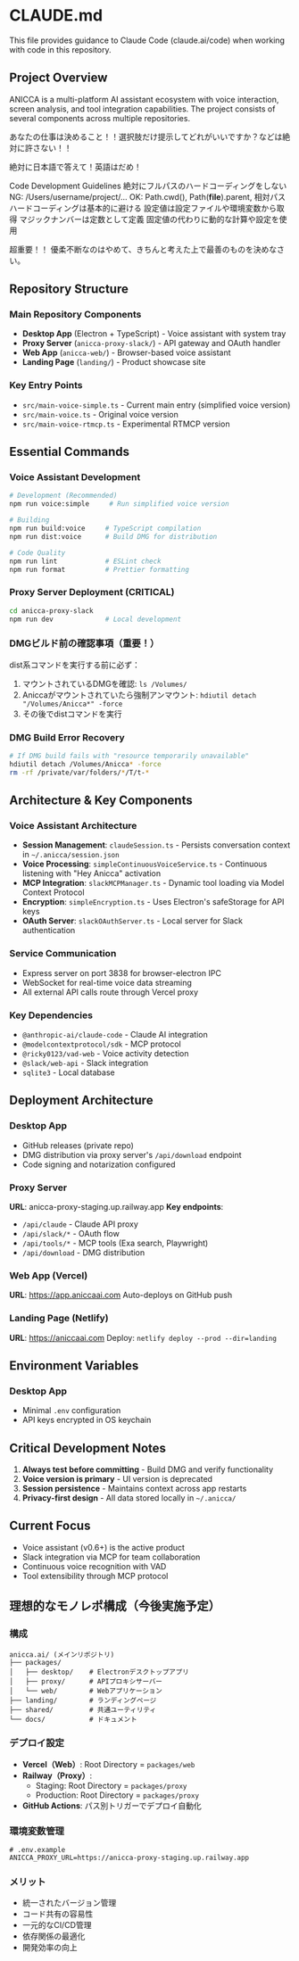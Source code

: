 # CLAUDE.md

This file provides guidance to Claude Code (claude.ai/code) when working with code in this repository.

## Project Overview

ANICCA is a multi-platform AI assistant ecosystem with voice interaction, screen analysis, and tool integration capabilities. The project consists of several components across multiple repositories.

あなたの仕事は決めること！！選択肢だけ提示してどれがいいですか？などは絶対に許さない！！


絶対に日本語で答えて！英語はだめ！

Code Development Guidelines
絶対にフルパスのハードコーディングをしない
NG: /Users/username/project/...
OK: Path.cwd(), Path(__file__).parent, 相対パス
ハードコーディングは基本的に避ける
設定値は設定ファイルや環境変数から取得
マジックナンバーは定数として定義
固定値の代わりに動的な計算や設定を使用

超重要！！
優柔不断なのはやめて、きちんと考えた上で最善のものを決めなさい。

## Repository Structure

### Main Repository Components
- **Desktop App** (Electron + TypeScript) - Voice assistant with system tray
- **Proxy Server** (`anicca-proxy-slack/`) - API gateway and OAuth handler
- **Web App** (`anicca-web/`) - Browser-based voice assistant
- **Landing Page** (`landing/`) - Product showcase site

### Key Entry Points
- `src/main-voice-simple.ts` - Current main entry (simplified voice version)
- `src/main-voice.ts` - Original voice version
- `src/main-voice-rtmcp.ts` - Experimental RTMCP version

## Essential Commands

### Voice Assistant Development
```bash
# Development (Recommended)
npm run voice:simple     # Run simplified voice version

# Building
npm run build:voice     # TypeScript compilation
npm run dist:voice      # Build DMG for distribution

# Code Quality
npm run lint            # ESLint check
npm run format          # Prettier formatting
```

### Proxy Server Deployment (CRITICAL)
```bash
cd anicca-proxy-slack
npm run dev             # Local development
```

### DMGビルド前の確認事項（重要！）
dist系コマンドを実行する前に必ず：
1. マウントされているDMGを確認: `ls /Volumes/`
2. Aniccaがマウントされていたら強制アンマウント: `hdiutil detach "/Volumes/Anicca*" -force`
3. その後でdistコマンドを実行

### DMG Build Error Recovery
```bash
# If DMG build fails with "resource temporarily unavailable"
hdiutil detach /Volumes/Anicca* -force
rm -rf /private/var/folders/*/T/t-*
```

## Architecture & Key Components

### Voice Assistant Architecture
- **Session Management**: `claudeSession.ts` - Persists conversation context in `~/.anicca/session.json`
- **Voice Processing**: `simpleContinuousVoiceService.ts` - Continuous listening with "Hey Anicca" activation
- **MCP Integration**: `slackMCPManager.ts` - Dynamic tool loading via Model Context Protocol
- **Encryption**: `simpleEncryption.ts` - Uses Electron's safeStorage for API keys
- **OAuth Server**: `slackOAuthServer.ts` - Local server for Slack authentication

### Service Communication
- Express server on port 3838 for browser-electron IPC
- WebSocket for real-time voice data streaming
- All external API calls route through Vercel proxy

### Key Dependencies
- `@anthropic-ai/claude-code` - Claude AI integration
- `@modelcontextprotocol/sdk` - MCP protocol
- `@ricky0123/vad-web` - Voice activity detection
- `@slack/web-api` - Slack integration
- `sqlite3` - Local database

## Deployment Architecture

### Desktop App
- GitHub releases (private repo)
- DMG distribution via proxy server's `/api/download` endpoint
- Code signing and notarization configured

### Proxy Server 
**URL**: anicca-proxy-staging.up.railway.app
**Key endpoints**:
- `/api/claude` - Claude API proxy
- `/api/slack/*` - OAuth flow
- `/api/tools/*` - MCP tools (Exa search, Playwright)
- `/api/download` - DMG distribution

### Web App (Vercel)
**URL**: https://app.aniccaai.com
Auto-deploys on GitHub push

### Landing Page (Netlify)
**URL**: https://aniccaai.com
Deploy: `netlify deploy --prod --dir=landing`

## Environment Variables

### Desktop App
- Minimal `.env` configuration
- API keys encrypted in OS keychain

## Critical Development Notes

1. **Always test before committing** - Build DMG and verify functionality
3. **Voice version is primary** - UI version is deprecated
4. **Session persistence** - Maintains context across app restarts
5. **Privacy-first design** - All data stored locally in `~/.anicca/`

## Current Focus

- Voice assistant (v0.6+) is the active product
- Slack integration via MCP for team collaboration
- Continuous voice recognition with VAD
- Tool extensibility through MCP protocol

## 理想的なモノレポ構成（今後実施予定）

### 構成
```
anicca.ai/ (メインリポジトリ)
├── packages/
│   ├── desktop/    # Electronデスクトップアプリ
│   ├── proxy/      # APIプロキシサーバー
│   └── web/        # Webアプリケーション
├── landing/        # ランディングページ
├── shared/         # 共通ユーティリティ
└── docs/           # ドキュメント
```

### デプロイ設定
- **Vercel（Web）**: Root Directory = `packages/web`
- **Railway（Proxy）**: 
  - Staging: Root Directory = `packages/proxy`
  - Production: Root Directory = `packages/proxy`
- **GitHub Actions**: パス別トリガーでデプロイ自動化

### 環境変数管理
```env
# .env.example
ANICCA_PROXY_URL=https://anicca-proxy-staging.up.railway.app
```

### メリット
- 統一されたバージョン管理
- コード共有の容易性
- 一元的なCI/CD管理
- 依存関係の最適化
- 開発効率の向上